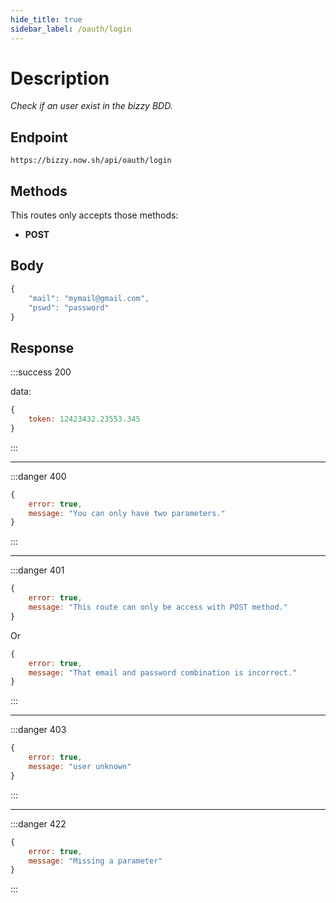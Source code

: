 ```yaml
---
hide_title: true
sidebar_label: /oauth/login
---
```


# Description
*Check if an user exist in the bizzy BDD.*

## Endpoint
```
https://bizzy.now.sh/api/oauth/login
```


## Methods
This routes only accepts those methods:

* **POST**


## Body
```js
{
    "mail": "mymail@gmail.com",
    "pswd": "password"
}
```

## Response
:::success 200

data:
```js
{
    token: 12423432.23553.345
}
```
:::

---

:::danger 400
```js
{
    error: true,
    message: "You can only have two parameters."
}
```
:::

---

:::danger 401
```js
{
    error: true,
    message: "This route can only be access with POST method."
}
```

Or

```js
{
    error: true,
    message: "That email and password combination is incorrect."
}
```
:::

---

:::danger 403
```js
{
    error: true,
    message: "user unknown"
}
```
:::

---

:::danger 422
```js
{
    error: true,
    message: "Missing a parameter"
}
```
:::
